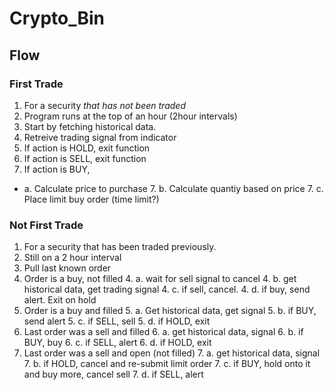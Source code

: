 # Crypto_Bin

## Flow

### First Trade
1. For a security *that has not been traded*
2. Program runs at the top of an hour (2hour intervals)
3. Start by fetching historical data.
4. Retreive trading signal from indicator
5. If action is HOLD, exit function
6. If action is SELL, exit function
7. If action is BUY,
- a. Calculate price to purchase
	7. b. Calculate quantiy based on price
	7. c. Place limit buy order (time limit?)


### Not First Trade
1. For a security that has been traded previously.
2. Still on a 2 hour interval
3. Pull last known order
4. Order is a buy, not filled
	4. a. wait for sell signal to cancel
	4. b. get historical data, get trading signal
	4. c. if sell, cancel.
	4. d. if buy, send alert. Exit on hold
5. Order is a buy and filled
	5. a. Get historical data, get signal
	5. b. if BUY, send alert
	5. c. if SELL, sell
	5. d. if HOLD, exit
6. Last order was a sell and filled
	6. a. get historical data, signal
	6. b. if BUY, buy
	6. c. if SELL, alert
	6. d. if HOLD, exit
7. Last order was a sell and open (not filled)
	7. a. get historical data, signal
	7. b. if HOLD, cancel and re-submit limit order
	7. c. if BUY, hold onto it and buy more, cancel sell
	7. d. if SELL, alert

